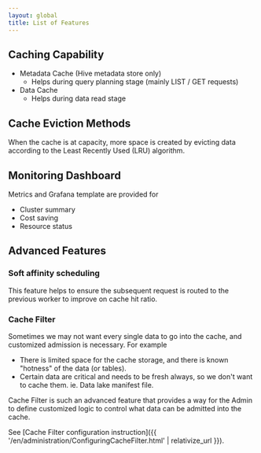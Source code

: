 ```yaml
---
layout: global
title: List of Features
---
```


## Caching Capability
* Metadata Cache (Hive metadata store only)
  * Helps during query planning stage (mainly LIST / GET requests)
* Data Cache
  * Helps during data read stage



## Cache Eviction Methods

When the cache is at capacity, more space is created by evicting data according to the Least 
Recently Used (LRU) algorithm.

## Monitoring Dashboard
Metrics and Grafana template are provided for
* Cluster summary
* Cost saving
* Resource status

## Advanced Features

### Soft affinity scheduling

This feature helps to ensure the subsequent request is routed to the previous worker to improve on cache hit ratio.

### Cache Filter

Sometimes we may not want every single data to go into the cache, and customized admission is necessary. For example
* There is limited space for the cache storage, and there is known "hotness" of the data (or tables).
* Certain data are critical and needs to be fresh always, so we don't want to cache them. ie. Data lake manifest file.

Cache Filter is such an advanced feature that provides a way for the Admin to define customized logic to control
what data can be admitted into the cache.

See [Cache Filter configuration instruction]({{ '/en/administration/ConfiguringCacheFilter.html' | relativize_url }}).


